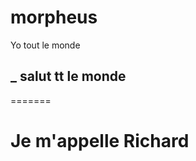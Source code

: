 # morpheus
Yo tout le monde



 _ salut tt le monde
 ---------------------
=======

Je m'appelle Richard
=======

